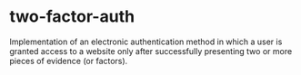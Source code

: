 # two-factor-auth
Implementation of an electronic authentication method in which a user is granted access to a website only after successfully presenting two or more pieces of evidence (or factors).
